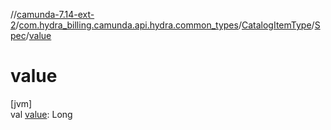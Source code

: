 //[camunda-7.14-ext-2](../../../../index.md)/[com.hydra_billing.camunda.api.hydra.common_types](../../index.md)/[CatalogItemType](../index.md)/[Spec](index.md)/[value](value.md)

# value

[jvm]\
val [value](value.md): Long
